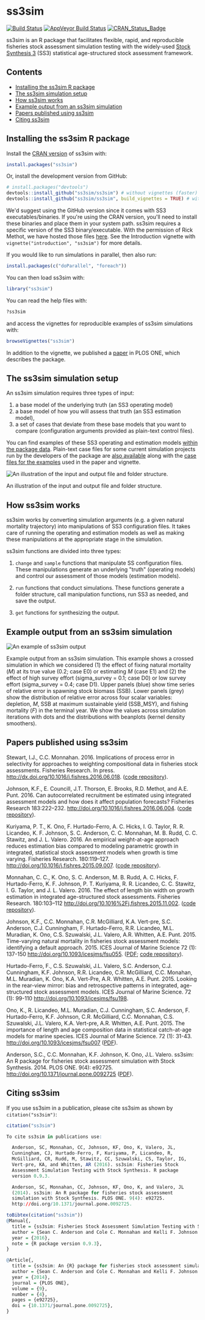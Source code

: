 <!-- README.md is generated from README.Rmd. Please edit that file -->
ss3sim
======

[![Build Status](https://travis-ci.org/ss3sim/ss3sim.png?branch=master)](https://travis-ci.org/ss3sim/ss3sim) [![AppVeyor Build Status](https://ci.appveyor.com/api/projects/status/github/ss3sim/ss3sim?branch=master&svg=true)](https://ci.appveyor.com/project/ss3sim/ss3sim) [![CRAN\_Status\_Badge](http://www.r-pkg.org/badges/version/ss3sim)](https://cran.r-project.org/package=ss3sim)

ss3sim is an R package that facilitates flexible, rapid, and reproducible fisheries stock assessment simulation testing with the widely-used [Stock Synthesis 3](http://nft.nefsc.noaa.gov/Stock_Synthesis_3.htm) (SS3) statistical age-structured stock assessment framework.

Contents
--------

-   [Installing the ss3sim R package](#installing-the-ss3sim-r-package)
-   [The ss3sim simulation setup](#the-ss3sim-simulation-setup)
-   [How ss3sim works](#how-ss3sim-works)
-   [Example output from an ss3sim simulation](#example-output-from-an-ss3sim-simulation)
-   [Papers published using ss3sim](#papers-published-using-ss3sim)
-   [Citing ss3sim](#citing-ss3sim)

<!-- end toc -->
Installing the ss3sim R package
-------------------------------

Install the [CRAN version](https://cran.r-project.org/package=ss3sim) of ss3sim with:

``` r
install.packages("ss3sim")
```

Or, install the development version from GitHub:

``` r
# install.packages("devtools")
devtools::install_github("ss3sim/ss3sim") # without vignettes (faster)
devtools::install_github("ss3sim/ss3sim", build_vignettes = TRUE) # with vignettes
```

We'd suggest using the GitHub version since it comes with SS3 executables/binaries. If you're using the CRAN version, you'll need to install these binaries and place them in your system path. ss3sim requires a specific version of the SS3 binary/executable. With the permission of Rick Methot, we have hosted those files [here](https://github.com/ss3sim/ss3sim/tree/master/inst/bin). See the Introduction vignette with `vignette("introduction", "ss3sim")` for more details.

If you would like to run simulations in parallel, then also run:

``` r
install.packages(c("doParallel", "foreach"))
```

You can then load ss3sim with:

``` r
library("ss3sim")
```

You can read the help files with:

``` r
?ss3sim
```

and access the vignettes for reproducible examples of ss3sim simulations with:

``` r
browseVignettes("ss3sim")
```

In addition to the vignette, we published a [paper](http://www.plosone.org/article/info%3Adoi%2F10.1371%2Fjournal.pone.0092725) in PLOS ONE, which describes the package.

The ss3sim simulation setup
---------------------------

An ss3sim simulation requires three types of input:

1.  a base model of the underlying truth (an SS3 operating model)
2.  a base model of how you will assess that truth (an SS3 estimation model),
3.  a set of cases that deviate from these base models that you want to compare (configuration arguments provided as plain-text control files).

You can find examples of these SS3 operating and estimation models [within the package data](https://github.com/seananderson/ss3sim/tree/master/inst/extdata/models). Plain-text case files for some current simulation projects run by the developers of the package are [also available](https://github.com/seananderson/ss3sim/tree/master/inst/extdata/cases) along with the [case files for the examples](https://github.com/seananderson/ss3sim/tree/master/inst/extdata/eg-cases) used in the paper and vignette.

![An illustration of the input and output file and folder structure.](https://raw.githubusercontent.com/ss3sim/ss3sim/f763cfb462a9e68db670155070cd554812a65160/man/figures/filestructure.png)

An illustration of the input and output file and folder structure.

How ss3sim works
----------------

ss3sim works by converting simulation arguments (e.g. a given natural mortality trajectory) into manipulations of SS3 configuration files. It takes care of running the operating and estimation models as well as making these manipulations at the appropriate stage in the simulation.

ss3sim functions are divided into three types:

1.  `change` and `sample` functions that manipulate SS configuration files. These manipulations generate an underlying "truth" (operating models) and control our assessment of those models (estimation models).

2.  `run` functions that conduct simulations. These functions generate a folder structure, call manipulation functions, run SS3 as needed, and save the output.

3.  `get` functions for synthesizing the output.

Example output from an ss3sim simulation
----------------------------------------

![An example of ss3sim output](https://raw.github.com/seananderson/ss3sim/master/inst/ms/fig2-20131109.png)

Example output from an ss3sim simulation. This example shows a crossed simulation in which we considered (1) the effect of fixing natural mortality (*M*) at its true value (0.2; case E0) or estimating *M* (case E1) and (2) the effect of high survey effort (sigma\_survey = 0.1; case D0) or low survey effort (sigma\_survey = 0.4; case D1). Upper panels (blue) show time series of relative error in spawning stock biomass (SSB). Lower panels (grey) show the distribution of relative error across four scalar variables: depletion, *M*, SSB at maximum sustainable yield (SSB\_MSY), and fishing mortality (*F*) in the terminal year. We show the values across simulation iterations with dots and the distributions with beanplots (kernel density smoothers).

Papers published using ss3sim
-----------------------------

Stewart, I.J., C.C. Monnahan. 2016. Implications of process error in selectivity for approaches to weighting compositional data in fisheries stock assessments. Fisheries Research. In press. <http://dx.doi.org/10.1016/j.fishres.2016.06.018>. ([code repository](https://github.com/ss3sim/procdata)).

Johnson, K.F., E. Councill, J.T. Thorson, E. Brooks, R.D. Methot, and A.E. Punt. 2016. Can autocorrelated recruitment be estimated using integrated assessment models and how does it affect population forecasts? Fisheries Research 183:222–232. <http://doi.org/10.1016/j.fishres.2016.06.004>. ([code repository](https://github.com/kellijohnson/AR-perf-testing)).

Kuriyama, P. T., K. Ono, F. Hurtado-Ferro, A. C. Hicks, I. G. Taylor, R. R. Licandeo, K. F. Johnson, S. C. Anderson, C. C. Monnahan, M. B. Rudd, C. C. Stawitz, and J. L. Valero. 2016. An empirical weight-at-age approach reduces estimation bias compared to modeling parametric growth in integrated, statistical stock assessment models when growth is time varying. Fisheries Research. 180:119–127. <http://doi.org/10.1016/j.fishres.2015.09.007>. ([code repository](https://github.com/ss3sim/Empirical)).

Monnahan, C. C., K. Ono, S. C. Anderson, M. B. Rudd, A. C. Hicks, F. Hurtado-Ferro, K. F. Johnson, P. T. Kuriyama, R. R. Licandeo, C. C. Stawitz, I. G. Taylor, and J. L. Valero. 2016. The effect of length bin width on growth estimation in integrated age-structured stock assessments. Fisheries Research. 180:103–112 <http://doi.org/10.1016%2Fj.fishres.2015.11.002>. ([code repository](https://github.com/ss3sim/binning)).

Johnson, K.F., C.C. Monnahan, C.R. McGilliard, K.A. Vert-pre, S.C. Anderson, C.J. Cunningham, F. Hurtado-Ferro, R.R. Licandeo, M.L. Muradian, K. Ono, C.S. Szuwalski, J.L. Valero, A.R. Whitten, A.E. Punt. 2015. Time-varying natural mortality in fisheries stock assessment models: identifying a default approach. 2015. ICES Journal of Marine Science 72 (1): 137-150 <http://doi.org/10.1093/icesjms/fsu055>. ([PDF](http://icesjms.oxfordjournals.org/content/early/2014/04/09/icesjms.fsu055.full.pdf?keytype=ref&ijkey=NEXmZIkz3289u3z); [code repository](https://github.com/ss3sim/natural-mortality "R code to recreate the simulation")).

Hurtado-Ferro, F., C.S. Szuwalski, J.L. Valero, S.C. Anderson, C.J. Cunningham, K.F. Johnson, R.R. Licandeo, C.R. McGilliard, C.C. Monahan, M.L. Muradian, K. Ono, K.A. Vert-Pre, A.R. Whitten, A.E. Punt. 2015. Looking in the rear-view mirror: bias and retrospective patterns in integrated, age-structured stock assessment models. ICES Journal of Marine Science. 72 (1): 99-110 <http://doi.org/10.1093/icesjms/fsu198>.

Ono, K., R. Licandeo, M.L. Muradian, C.J. Cunningham, S.C. Anderson, F. Hurtado-Ferro, K.F. Johnson, C.R. McGilliard, C.C. Monnahan, C.S. Szuwalski, J.L. Valero, K.A. Vert-pre, A.R. Whitten, A.E. Punt. 2015. The importance of length and age composition data in statistical catch-at-age models for marine species. ICES Journal of Marine Science. 72 (1): 31-43. <http://doi.org/10.1093/icesjms/fsu007> ([PDF](https://dl.dropboxusercontent.com/u/254940/papers/Ono_etal_2014_importance_of_length_and_age_composition_data.pdf)).

Anderson, S.C., C.C. Monnahan, K.F. Johnson, K. Ono, J.L. Valero. ss3sim: An R package for fisheries stock assessment simulation with Stock Synthesis. 2014. PLOS ONE. 9(4): e92725. <http://doi.org/10.1371/journal.pone.0092725> ([PDF](http://www.plosone.org/article/fetchObject.action?uri=info%3Adoi%2F10.1371%2Fjournal.pone.0092725&representation=PDF)).

Citing ss3sim
-------------

If you use ss3sim in a publication, please cite ss3sim as shown by `citation("ss3sim")`:

``` r
citation("ss3sim")

To cite ss3sim in publications use:

  Anderson, SC, Monnahan, CC, Johnson, KF, Ono, K, Valero, JL,
  Cunningham, CJ, Hurtado-Ferro, F, Kuriyama, P, Licandeo, R,
  McGilliard, CR, Rudd, M, Stawitz, CC, Szuwalski, CS, Taylor, IG,
  Vert-pre, KA, and Whitten, AR (2016). ss3sim: Fisheries Stock
  Assessment Simulation Testing with Stock Synthesis. R package
  version 0.9.3.

  Anderson, SC, Monnahan, CC, Johnson, KF, Ono, K, and Valero, JL
  (2014). ss3sim: An R package for fisheries stock assessment
  simulation with Stock Synthesis. PLOS ONE. 9(4): e92725.
  http://doi.org/10.1371/journal.pone.0092725.

toBibtex(citation("ss3sim"))
@Manual{,
  title = {ss3sim: Fisheries Stock Assessment Simulation Testing with Stock Synthesis},
  author = {Sean C. Anderson and Cole C. Monnahan and Kelli F. Johnson and Kotaro Ono and Juan L. Valero and Curry J. Cunningham and Felipe Hurtado-Ferro and Peter Kuriyama and Roberto Licandeo and Carey R. McGilliard and Merrill Rudd and Christine C. Stawitz and Cody S. Szuwalski and Ian G. Taylor and Katyana A. Vert-pre and Athol R. Whitten},
  year = {2016},
  note = {R package version 0.9.3},
}

@Article{,
  title = {ss3sim: An {R} package for fisheries stock assessment simulation with {Stock Synthesis}},
  author = {Sean C. Anderson and Cole C. Monnahan and Kelli F. Johnson and Kotaro Ono and Juan L. Valero},
  year = {2014},
  journal = {PLOS ONE},
  volume = {9},
  number = {4},
  pages = {e92725},
  doi = {10.1371/journal.pone.0092725},
}
```
